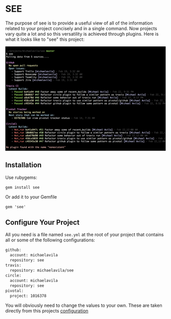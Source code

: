 # SEE

The purpose of see is to provide a useful view of all of the information related to your project concisely and in a single command. Now projects vary quite a lot and so this versatility is achieved through plugins. Here is what it looks like to "see" this project:

![Screenshot](doc/screenshot.png)

## Installation

Use rubygems:

    gem install see

Or add it to your Gemfile

    gem 'see'

## Configure Your Project

All you need is a file named `see.yml` at the root of your project that contains all or some of the following configurations:

    github:
      account: michaelavila
      repository: see
    travis:
      repository: michaelavila/see
    circle:
      account: michaelavila
      repository: see
    pivotal:
      project: 1016378

You will obviously need to change the values to your own. These are taken directly from this projects [configuration](see.yml)
